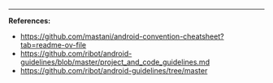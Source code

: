 ---

**References:**

- https://github.com/mastani/android-convention-cheatsheet?tab=readme-ov-file
- https://github.com/ribot/android-guidelines/blob/master/project_and_code_guidelines.md
- https://github.com/ribot/android-guidelines/tree/master